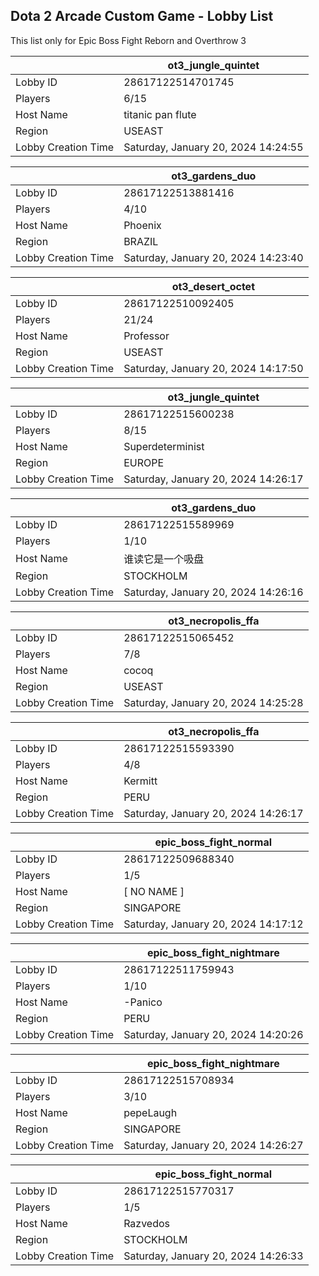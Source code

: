## Dota 2 Arcade Custom Game - Lobby List

This list only for Epic Boss Fight Reborn and Overthrow 3

|  | ot3_jungle_quintet |
| ------ | ------ |
| Lobby ID | 28617122514701745 |
| Players | 6/15 |
| Host Name | titanic pan flute |
| Region | USEAST |
| Lobby Creation Time | Saturday, January 20, 2024 14:24:55 |


|  | ot3_gardens_duo |
| ------ | ------ |
| Lobby ID | 28617122513881416 |
| Players | 4/10 |
| Host Name | Phoenix |
| Region | BRAZIL |
| Lobby Creation Time | Saturday, January 20, 2024 14:23:40 |


|  | ot3_desert_octet |
| ------ | ------ |
| Lobby ID | 28617122510092405 |
| Players | 21/24 |
| Host Name | Professor |
| Region | USEAST |
| Lobby Creation Time | Saturday, January 20, 2024 14:17:50 |


|  | ot3_jungle_quintet |
| ------ | ------ |
| Lobby ID | 28617122515600238 |
| Players | 8/15 |
| Host Name | Superdeterminist |
| Region | EUROPE |
| Lobby Creation Time | Saturday, January 20, 2024 14:26:17 |


|  | ot3_gardens_duo |
| ------ | ------ |
| Lobby ID | 28617122515589969 |
| Players | 1/10 |
| Host Name | 谁读它是一个吸盘 |
| Region | STOCKHOLM |
| Lobby Creation Time | Saturday, January 20, 2024 14:26:16 |


|  | ot3_necropolis_ffa |
| ------ | ------ |
| Lobby ID | 28617122515065452 |
| Players | 7/8 |
| Host Name | cocoq |
| Region | USEAST |
| Lobby Creation Time | Saturday, January 20, 2024 14:25:28 |


|  | ot3_necropolis_ffa |
| ------ | ------ |
| Lobby ID | 28617122515593390 |
| Players | 4/8 |
| Host Name | Kermitt |
| Region | PERU |
| Lobby Creation Time | Saturday, January 20, 2024 14:26:17 |


|  | epic_boss_fight_normal |
| ------ | ------ |
| Lobby ID | 28617122509688340 |
| Players | 1/5 |
| Host Name | [ NO NAME ] |
| Region | SINGAPORE |
| Lobby Creation Time | Saturday, January 20, 2024 14:17:12 |


|  | epic_boss_fight_nightmare |
| ------ | ------ |
| Lobby ID | 28617122511759943 |
| Players | 1/10 |
| Host Name | -Panico |
| Region | PERU |
| Lobby Creation Time | Saturday, January 20, 2024 14:20:26 |


|  | epic_boss_fight_nightmare |
| ------ | ------ |
| Lobby ID | 28617122515708934 |
| Players | 3/10 |
| Host Name | pepeLaugh |
| Region | SINGAPORE |
| Lobby Creation Time | Saturday, January 20, 2024 14:26:27 |


|  | epic_boss_fight_normal |
| ------ | ------ |
| Lobby ID | 28617122515770317 |
| Players | 1/5 |
| Host Name | Razvedos |
| Region | STOCKHOLM |
| Lobby Creation Time | Saturday, January 20, 2024 14:26:33 |


